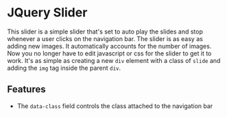 # JQuery Slider

This slider is a simple slider that's set to auto play the slides and stop whenever a user clicks on the navigation bar.
The slider is as easy as adding new images. It automatically accounts for the number of images. Now you no longer
 have to edit javascript or css for the slider to get it to work. It's as simple as creating a new `div` element with
  a class of `slide` and adding the `img` tag inside the parent `div`.
  
  
## Features
* The `data-class` field controls the class attached to the navigation bar